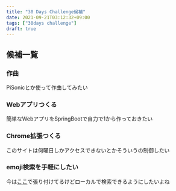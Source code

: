 ```yaml
---
title: "30 Days Challenge候補"
date: 2021-09-21T03:12:32+09:00
tags: ["30days challenge"]
draft: true
---
```


## 候補一覧

### 作曲
PiSonicとか使って作曲してみたい

### Webアプリつくる
簡単なWebアプリをSpringBootで自力で1から作っておきたい

### Chrome拡張つくる
このサイトは何曜日しかアクセスできないとかそういうの制御したい

### emoji検索を手軽にしたい
今は[ここ](https://gist.github.com/okaponta/9e19e90c12a2637a404e56bee6c356b6)で張り付けてるけどローカルで検索できるようにしたいよね
